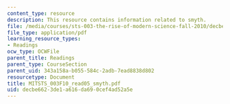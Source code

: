 ```yaml
---
content_type: resource
description: This resource contains information related to smyth.
file: /media/courses/sts-003-the-rise-of-modern-science-fall-2010/decbe6623de1a616da690cef4ad52a5e_MITSTS_003F10_read05_smyth.pdf
file_type: application/pdf
learning_resource_types:
- Readings
ocw_type: OCWFile
parent_title: Readings
parent_type: CourseSection
parent_uid: 343a158a-b055-584c-2adb-7ead8838d802
resourcetype: Document
title: MITSTS_003F10_read05_smyth.pdf
uid: decbe662-3de1-a616-da69-0cef4ad52a5e
---
```

